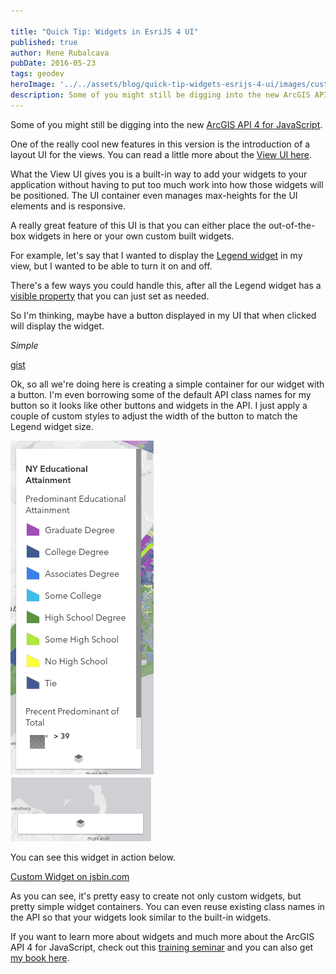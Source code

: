 ```yaml
---

title: "Quick Tip: Widgets in EsriJS 4 UI"
published: true
author: Rene Rubalcava
pubDate: 2016-05-23
tags: geodev
heroImage: '../../assets/blog/quick-tip-widgets-esrijs-4-ui/images/custom-widgets.png'
description: Some of you might still be digging into the new ArcGIS API 4 for JavaScript.
---
```


Some of you might still be digging into the new
[ArcGIS API 4 for JavaScript](https://developers.arcgis.com/javascript/latest/index.html).

One of the really cool new features in this version is the introduction of a
layout UI for the views. You can read a little more about the
[View UI here](https://developers.arcgis.com/javascript/latest/guide/view-ui/index.html).

What the View UI gives you is a built-in way to add your widgets to your
application without having to put too much work into how those widgets will be
positioned. The UI container even manages max-heights for the UI elements and is
responsive.

A really great feature of this UI is that you can either place the
out-of-the-box widgets in here or your own custom built widgets.

For example, let's say that I wanted to display the
[Legend widget](https://developers.arcgis.com/javascript/latest/api-reference/esri-widgets-Legend.html)
in my view, but I wanted to be able to turn it on and off.

There's a few ways you could handle this, after all the Legend widget has a
[visible property](https://developers.arcgis.com/javascript/latest/api-reference/esri-widgets-Legend.html#visible)
that you can just set as needed.

So I'm thinking, maybe have a button displayed in my UI that when clicked will
display the widget.

_Simple_

[gist](https://gist.github.com/odoe/80b544257ac13a184ad71e742e8bae8f.js)

Ok, so all we're doing here is creating a simple container for our widget with a
button. I'm even borrowing some of the default API class names for my button so
it looks like other buttons and widgets in the API. I just apply a couple of
custom styles to adjust the width of the button to match the Legend widget size.

[![Legend Widget](../../assets/blog/quick-tip-widgets-esrijs-4-ui/images/lgnd-widget.png)](http://jsbin.com/fekara/2/edit?js,output)

You can see this widget in action below.

[Custom Widget on jsbin.com](http://jsbin.com/fekara/3/embed?output)

As you can see, it's pretty easy to create not only custom widgets, but pretty
simple widget containers. You can even reuse existing class names in the API so
that your widgets look similar to the built-in widgets.

If you want to learn more about widgets and much more about the ArcGIS API 4 for
JavaScript, check out this
[training seminar](http://training.esri.com/gateway/index.cfm?fa=catalog.webCourseDetail&courseid=3059)
and you can also get [my book here](https://leanpub.com/arcgis-js-api-4).

